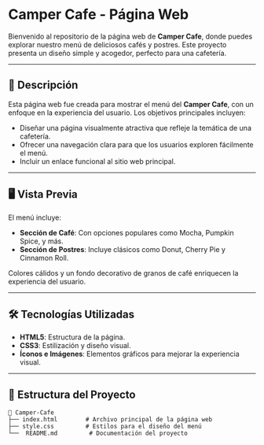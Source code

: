 # Camper Cafe - Página Web

Bienvenido al repositorio de la página web de **Camper Cafe**, donde puedes explorar nuestro menú de deliciosos cafés y postres. 
Este proyecto presenta un diseño simple y acogedor, perfecto para una cafetería.

---

## 🚀 **Descripción**

Esta página web fue creada para mostrar el menú del **Camper Cafe**, con un enfoque en la experiencia del usuario. Los objetivos principales incluyen:  
- Diseñar una página visualmente atractiva que refleje la temática de una cafetería.  
- Ofrecer una navegación clara para que los usuarios exploren fácilmente el menú.  
- Incluir un enlace funcional al sitio web principal.

---

## 🖥️ **Vista Previa**

El menú incluye:  
- **Sección de Café**: Con opciones populares como Mocha, Pumpkin Spice, y más.  
- **Sección de Postres**: Incluye clásicos como Donut, Cherry Pie y Cinnamon Roll.  

Colores cálidos y un fondo decorativo de granos de café enriquecen la experiencia del usuario.

---

## 🛠️ **Tecnologías Utilizadas**

- **HTML5**: Estructura de la página.  
- **CSS3**: Estilización y diseño visual.  
- **Íconos e Imágenes**: Elementos gráficos para mejorar la experiencia visual.

---

## 📂 **Estructura del Proyecto**

```plaintext
📁 Camper-Cafe
├── index.html        # Archivo principal de la página web
├── style.css         # Estilos para el diseño del menú
└──  README.md         # Documentación del proyecto
